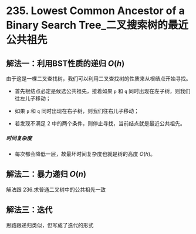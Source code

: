# 235. Lowest Common Ancestor of a Binary Search Tree_二叉搜索树的最近公共祖先

## 解法一：利用BST性质的递归 $O(h)$

由于这是一棵二叉查找树，我们可以利用二叉查找树的性质来从根结点开始寻找。

- 首先根结点必定是候选公共祖先，接着如果 `p` 和 `q` 同时出现在左子树，则我们往左儿子移动；

- 如果 `p` 和 `q` 同时出现在右子树，则我们往右儿子移动；

- 若发现不满足 2 中的两个条件，则停止寻找，当前结点就是最近公共祖先。



##### 时间复杂度

- 每次都会降低一层，故最坏时间复杂度也就是树的高度 $O(h)$。

## 解法二：暴力递归 $O(n)$

解法跟 236.求普通二叉树中的公共祖先一致

## 解法三：迭代

思路跟递归类似，但写成了迭代的形式
